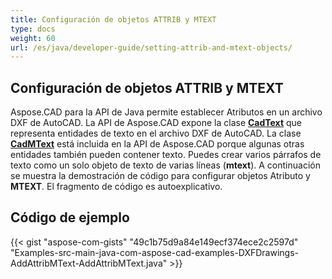 ```yaml
---
title: Configuración de objetos ATTRIB y MTEXT
type: docs
weight: 60
url: /es/java/developer-guide/setting-attrib-and-mtext-objects/
---
```


## **Configuración de objetos ATTRIB y MTEXT**

Aspose.CAD para la API de Java permite establecer Atributos en un archivo DXF de AutoCAD. La API de Aspose.CAD expone la clase [**CadText**](https://reference.aspose.com/cad/java/com.aspose.cad.fileformats.cad.cadobjects/cadtext) que representa entidades de texto en el archivo DXF de AutoCAD. La clase [**CadMText**](https://reference.aspose.com/cad/java/com.aspose.cad.fileformats.cad.cadobjects/CadMText) está incluida en la API de Aspose.CAD porque algunas otras entidades también pueden contener texto. Puedes crear varios párrafos de texto como un solo objeto de texto de varias líneas (**mtext**). A continuación se muestra la demostración de código para configurar objetos Atributo y **MTEXT**. El fragmento de código es autoexplicativo.

## Código de ejemplo

{{< gist "aspose-com-gists" "49c1b75d9a84e149ecf374ece2c2597d" "Examples-src-main-java-com-aspose-cad-examples-DXFDrawings-AddAttribMText-AddAttribMText.java" >}}
